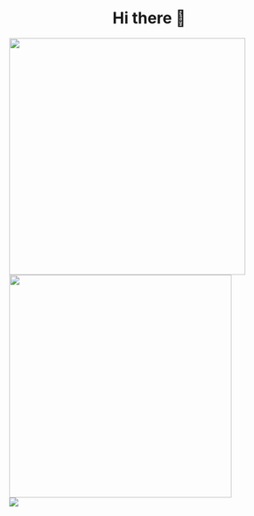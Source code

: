 <h1 align=center> Hi there 👋 </h1>

<picture>
  <source
    srcset="https://streak-stats.demolab.com?user=maxelonej&theme=dark&hide_border=true&date_format=j%2Fn%5B%2FY%5D&mode=weekly"
    media="(prefers-color-scheme: dark)"
  />
  <source
    srcset="https://streak-stats.demolab.com?user=maxelonej&hide_border=true&date_format=j%2Fn%5B%2FY%5D&mode=weekly"
    media="(prefers-color-scheme: light), (prefers-color-scheme: no-preference)"
  />
  <img width=425 src="https://streak-stats.demolab.com?user=maxelonej&hide_border=true&date_format=j%2Fn%5B%2FY%5D&mode=weekly" />
</picture>

<picture>
  <source
    srcset="https://github-readme-stats.vercel.app/api?username=maxelonej&show_icons=true&theme=dark&hide_border=true"
    media="(prefers-color-scheme: dark)"
  />
  <source
    srcset="https://github-readme-stats.vercel.app/api?username=maxelonej&show_icons=true&hide_border=true"
    media="(prefers-color-scheme: light), (prefers-color-scheme: no-preference)"
  />
  <img width=400 src="https://github-readme-stats.vercel.app/api?username=maxelonej&show_icons=true&hide_border=true" />
</picture>


<br>

<picture>
  <source
    srcset="https://github-readme-stats.vercel.app/api/top-langs/?username=maxelonej&theme=dark&hide_border=true&hide=shell&layout=pie"
    media="(prefers-color-scheme: dark)"
  />
  <source
    srcset="https://github-readme-stats.vercel.app/api/top-langs/?username=maxelonej&hide_border=true&hide=shell&layout=pie"
    media="(prefers-color-scheme: light), (prefers-color-scheme: no-preference)"
  />
  <img src="https://github-readme-stats.vercel.app/api/top-langs/?username=maxelonej&hide_border=true&hide=shell&layout=pie" />
</picture>

<!--
- 🔭 I’m currently working on ...
- 🌱 I’m currently learning ...
- 👯 I’m looking to collaborate on ...
- 🤔 I’m looking for help with ...
- 💬 Ask me about ...
- 📫 How to reach me: ...
- 😄 Pronouns: ...
- ⚡ Fun fact: ...
-->
